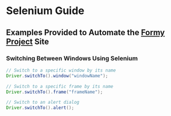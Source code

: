 # Selenium Guide

## Examples Provided to Automate the [Formy Project](https://formy-project.herokuapp.com/) Site

### Switching Between Windows Using Selenium

```java
// Switch to a specific window by its name
Driver.switchTo().window("windowName");

// Switch to a specific frame by its name
Driver.switchTo().frame("frameName");

// Switch to an alert dialog
Driver.switchTo().alert();